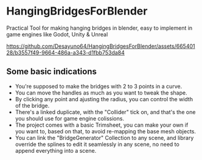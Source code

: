 # HangingBridgesForBlender

Practical Tool for making hanging bridges in blender, easy to implement in game engines like Godot, Unity &amp; Unreal

https://github.com/Desayuno64/HangingBridgesForBlender/assets/66540128/b3557f49-9664-486a-a343-d1fbb753da84


## Some basic indications

- You're supposed to make the bridges with 2 to 3 points in a curve.
- You can move the handles as much as you want to tweak the shape.
- By clicking any point and ajusting the radius, you can control the width of the bridge.
- There's a linked duplicate, with the "Collider" tick on, and that's the one you should use for game engine colissions.
- The project comes with a basic Trimsheet, you can make your own if you want to, based on that, to avoid re-mapping the base mesh objects.
- You can link the "BridgeGenerator" Collection to any scene, and library override the splines to edit it seamlessly in any scene, no need to append everything into a scene.
